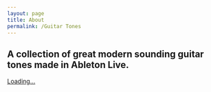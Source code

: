 ```yaml
---
layout: page
title: About
permalink: /Guitar Tones
---
```




## A collection of great modern sounding guitar tones made in Ableton Live.


<style> .gumroad-product-embed-container { width: 500px; height: 600px; } </style> <script src="https://gumroad.com/js/gumroad-embed.js"></script> <div class="gumroad-product-embed-container"> <div class="gumroad-product-embed"> <a href="https://raultizze.gumroad.com/l/armul">Loading...</a> </div> </div>
